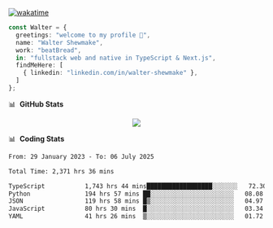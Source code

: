 [![wakatime](https://wakatime.com/badge/user/633611a5-2410-4a66-96ad-ce6a6df384d0.svg)](https://wakatime.com/@633611a5-2410-4a66-96ad-ce6a6df384d0)

```ts
const Walter = {
  greetings: "welcome to my profile 👋",
  name: "Walter Shewmake",
  work: "beatBread",
  in: "fullstack web and native in TypeScript & Next.js",
  findMeHere: [
    { linkedin: "linkedin.com/in/walter-shewmake" },
  ]
};
```

📊 &nbsp;**GitHub Stats**

<p align="center">
<img src="https://streak-stats.demolab.com?user=waltershewmake&theme=monokai&short_numbers=true)](https://git.io/streak-stats" />
</p>

📊 &nbsp;**Coding Stats**

<!--![Wwakatime stats](https://github-readme-stats.vercel.app/api/wakatime?username=waltershewmake&hide_title=true&hide_border=true&langs_count=5&bg_color=00000000&text_color=777)-->


<!--START_SECTION:waka-->

```txt
From: 29 January 2023 - To: 06 July 2025

Total Time: 2,371 hrs 36 mins

TypeScript           1,743 hrs 44 mins██████████████████░░░░░░░   72.30 %
Python               194 hrs 57 mins ██░░░░░░░░░░░░░░░░░░░░░░░   08.08 %
JSON                 119 hrs 58 mins █▒░░░░░░░░░░░░░░░░░░░░░░░   04.97 %
JavaScript           80 hrs 30 mins  █░░░░░░░░░░░░░░░░░░░░░░░░   03.34 %
YAML                 41 hrs 26 mins  ▒░░░░░░░░░░░░░░░░░░░░░░░░   01.72 %
```

<!--END_SECTION:waka-->

